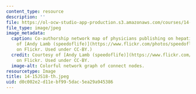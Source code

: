 ```yaml
---
content_type: resource
description: ''
file: https://ol-ocw-studio-app-production.s3.amazonaws.com/courses/14-15j-networks-spring-2018/d0c002e2d11ebf995dac5ea29a945386_14-15JS18-th.jpeg
file_type: image/jpeg
image_metadata:
  caption: Co-authorship network map of physicians publishing on hepatitis C. (Courtesy
    of [Andy Lamb (speedoflife)](https://www.flickr.com/photos/speedoflife/8273922515)
    on Flickr. Used under CC-BY.)
  credit: Courtesy of [Andy Lamb (speedoflife)](https://www.flickr.com/photos/speedoflife/8273922515)
    on Flickr. Used under CC-BY.
  image-alt: Colorful network graph of connect nodes.
resourcetype: Image
title: 14-15JS18-th.jpeg
uid: d0c002e2-d11e-bf99-5dac-5ea29a945386
---
```

